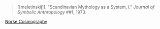 > [[meletinskij]]. "Scandinavian Mythology as a System, I." *Journal of Symbolic Anthropology* ##1, 1973.

[Norse Cosmography](norse-cosmography.md)